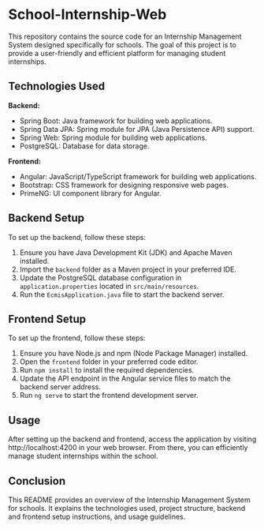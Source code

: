 # School-Internship-Web

This repository contains the source code for an Internship Management System designed specifically for schools. The goal of this project is to provide a user-friendly and efficient platform for managing student internships.

## Technologies Used

**Backend:**
- Spring Boot: Java framework for building web applications.
- Spring Data JPA: Spring module for JPA (Java Persistence API) support.
- Spring Web: Spring module for building web applications.
- PostgreSQL: Database for data storage.

**Frontend:**
- Angular: JavaScript/TypeScript framework for building web applications.
- Bootstrap: CSS framework for designing responsive web pages.
- PrimeNG: UI component library for Angular.

## Backend Setup

To set up the backend, follow these steps:

1. Ensure you have Java Development Kit (JDK) and Apache Maven installed.
2. Import the `backend` folder as a Maven project in your preferred IDE.
3. Update the PostgreSQL database configuration in `application.properties` located in `src/main/resources`.
4. Run the `EcmisApplication.java` file to start the backend server.

## Frontend Setup

To set up the frontend, follow these steps:

1. Ensure you have Node.js and npm (Node Package Manager) installed.
2. Open the `frontend` folder in your preferred code editor.
3. Run `npm install` to install the required dependencies.
4. Update the API endpoint in the Angular service files to match the backend server address.
5. Run `ng serve` to start the frontend development server.

## Usage

After setting up the backend and frontend, access the application by visiting http://localhost:4200 in your web browser. From there, you can efficiently manage student internships within the school.

## Conclusion

This README provides an overview of the Internship Management System for schools. It explains the technologies used, project structure, backend and frontend setup instructions, and usage guidelines.
